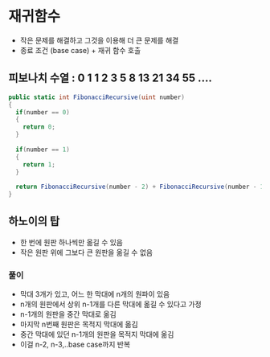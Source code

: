 # 재귀함수
- 작은 문제를 해결하고 그것을 이용해 더 큰 문제를 해결
- 종료 조건 (base case) + 재귀 함수 호출

## 피보나치 수열 : 0 1 1 2 3 5 8 13 21 34 55 ....
```c#
public static int FibonacciRecursive(uint number)
{
  if(number == 0)
  {
    return 0;
  }
  
  if(number == 1)
  {
    return 1;
  }
  
  return FibonacciRecursive(number - 2) + FibonacciRecursive(number - 1);
}
```

## 하노이의 탑
- 한 번에 원판 하나씩만 옮길 수 있음
- 작은 원판 위에 그보다 큰 원판을 옮길 수 없음

### 풀이
- 막대 3개가 있고, 어느 한 막대에 n개의 원파이 있음
- n개의 원판에서 상위 n-1개를 다른 막대에 옮길 수 있다고 가정
- n-1개의 원판을 중간 막대로 옮김
- 마지막 n번째 원판은 목적지 막대에 옮김
- 중간 막대에 있던 n-1개의 원판을 목적지 막대에 옮김
- 이걸 n-2, n-3,..base case까지 반복
